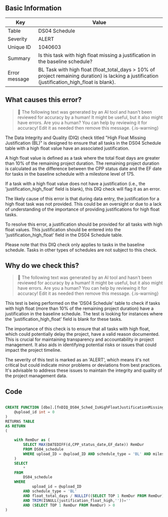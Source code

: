 ## Basic Information
| Key         | Value          |
|-------------|----------------|
| Table       | DS04 Schedule |
| Severity    | ALERT |
| Unique ID   | 1040603   |
| Summary     | Is this task with high float missing a justification in the baseline schedule? |
| Error message | BL Task with high float (float_total_days > 10% of project remaining duration) is lacking a justification (justification_high_float is blank). |

## What causes this error?

> :robot: The following text was generated by an AI tool and hasn't been reviewed for accuracy by a human! It might be useful, but it also might have errors. Are you a human? You can help by reviewing it for accuracy! Edit it as needed then remove this message.
{.is-warning}

The Data Integrity and Quality (DIQ) check titled "High Float Missing Justification (BL)" is designed to ensure that all tasks in the DS04 Schedule table with a high float value have an associated justification. 

A high float value is defined as a task where the total float days are greater than 10% of the remaining project duration. The remaining project duration is calculated as the difference between the CPP status date and the EF date for tasks in the baseline schedule with a milestone level of 175.

If a task with a high float value does not have a justification (i.e., the 'justification_high_float' field is blank), this DIQ check will flag it as an error. 

The likely cause of this error is that during data entry, the justification for a high float task was not provided. This could be an oversight or due to a lack of understanding of the importance of providing justifications for high float tasks. 

To resolve this error, a justification should be provided for all tasks with high float values. This justification should be entered into the 'justification_high_float' field in the DS04 Schedule table. 

Please note that this DIQ check only applies to tasks in the baseline schedule. Tasks in other types of schedules are not subject to this check.
## Why do we check this?

> :robot: The following text was generated by an AI tool and hasn't been reviewed for accuracy by a human! It might be useful, but it also might have errors. Are you a human? You can help by reviewing it for accuracy! Edit it as needed then remove this message.
{.is-warning}

This test is being performed on the 'DS04 Schedule' table to check if tasks with high float (more than 10% of the remaining project duration) have a justification in the baseline schedule. The test is looking for instances where the 'justification_high_float' field is blank for these tasks. 

The importance of this check is to ensure that all tasks with high float, which could potentially delay the project, have a valid reason documented. This is crucial for maintaining transparency and accountability in project management. It also aids in identifying potential risks or issues that could impact the project timeline. 

The severity of this test is marked as an 'ALERT', which means it's not critical but could indicate minor problems or deviations from best practices. It's advisable to address these issues to maintain the integrity and quality of the project management data.
## Code

```sql

CREATE FUNCTION [dbo].[fnDIQ_DS04_Sched_IsHighFloatJustificationMissingBL] (
	@upload_id int = 0
)
RETURNS TABLE
AS RETURN
(
	
	with RemDur as (
		SELECT MAX(DATEDIFF(d,CPP_status_date,EF_date)) RemDur
		FROM DS04_schedule
		WHERE upload_ID = @upload_ID AND schedule_type = 'BL' AND milestone_level = 175
	)
	SELECT
		*
	FROM
		DS04_schedule
	WHERE
			upload_id = @upload_ID
		AND schedule_type = 'BL'
		AND float_total_days / NULLIF((SELECT TOP 1 RemDur FROM RemDur),0) >= .1
		AND TRIM(ISNULL(justification_float_high,''))=''
		AND (SELECT TOP 1 RemDur FROM RemDur) > 0
)
```
